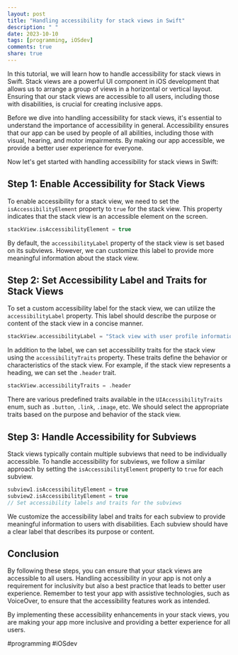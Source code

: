 ```yaml
---
layout: post
title: "Handling accessibility for stack views in Swift"
description: " "
date: 2023-10-10
tags: [programming, iOSdev]
comments: true
share: true
---
```


In this tutorial, we will learn how to handle accessibility for stack views in Swift. Stack views are a powerful UI component in iOS development that allows us to arrange a group of views in a horizontal or vertical layout. Ensuring that our stack views are accessible to all users, including those with disabilities, is crucial for creating inclusive apps. 

Before we dive into handling accessibility for stack views, it's essential to understand the importance of accessibility in general. Accessibility ensures that our app can be used by people of all abilities, including those with visual, hearing, and motor impairments. By making our app accessible, we provide a better user experience for everyone.

Now let's get started with handling accessibility for stack views in Swift:

## Step 1: Enable Accessibility for Stack Views
To enable accessibility for a stack view, we need to set the `isAccessibilityElement` property to `true` for the stack view. This property indicates that the stack view is an accessible element on the screen.

```swift
stackView.isAccessibilityElement = true
```

By default, the `accessibilityLabel` property of the stack view is set based on its subviews. However, we can customize this label to provide more meaningful information about the stack view.

## Step 2: Set Accessibility Label and Traits for Stack Views
To set a custom accessibility label for the stack view, we can utilize the `accessibilityLabel` property. This label should describe the purpose or content of the stack view in a concise manner.

```swift
stackView.accessibilityLabel = "Stack view with user profile information"
```

In addition to the label, we can set accessibility traits for the stack view using the `accessibilityTraits` property. These traits define the behavior or characteristics of the stack view. For example, if the stack view represents a heading, we can set the `.header` trait.

```swift
stackView.accessibilityTraits = .header
```

There are various predefined traits available in the `UIAccessibilityTraits` enum, such as `.button`, `.link`, `.image`, etc. We should select the appropriate traits based on the purpose and behavior of the stack view.

## Step 3: Handle Accessibility for Subviews
Stack views typically contain multiple subviews that need to be individually accessible. To handle accessibility for subviews, we follow a similar approach by setting the `isAccessibilityElement` property to `true` for each subview.

```swift
subview1.isAccessibilityElement = true
subview2.isAccessibilityElement = true
// Set accessibility labels and traits for the subviews
```

We customize the accessibility label and traits for each subview to provide meaningful information to users with disabilities. Each subview should have a clear label that describes its purpose or content.

## Conclusion
By following these steps, you can ensure that your stack views are accessible to all users. Handling accessibility in your app is not only a requirement for inclusivity but also a best practice that leads to better user experience. Remember to test your app with assistive technologies, such as VoiceOver, to ensure that the accessibility features work as intended.

By implementing these accessibility enhancements in your stack views, you are making your app more inclusive and providing a better experience for all users.

#programming #iOSdev